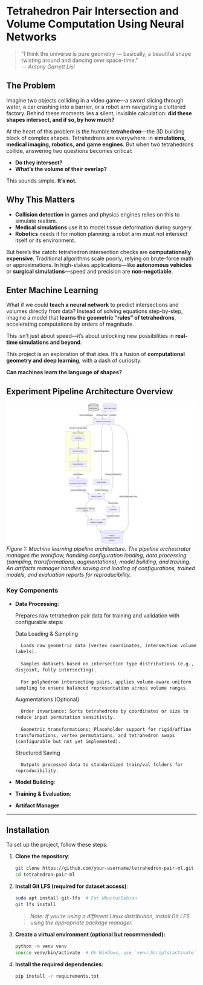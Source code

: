 # Tetrahedron Pair Intersection and Volume Computation Using Neural Networks

> "I think the universe is pure geometry — basically, a beautiful shape twisting around and dancing over space-time."  
> — *Antony Garrett Lisi*

## The Problem

Imagine two objects colliding in a video game—a sword slicing through water, a car crashing into a barrier, or a robot arm navigating a cluttered factory. Behind these moments lies a silent, invisible calculation: **did these shapes intersect, and if so, by how much?**

At the heart of this problem is the humble **tetrahedron**—the 3D building block of complex shapes. Tetrahedrons are everywhere: in **simulations, medical imaging, robotics, and game engines**. But when two tetrahedrons collide, answering two questions becomes critical:

- **Do they intersect?**
- **What’s the volume of their overlap?**

This sounds simple. **It’s not.**

## Why This Matters

- **Collision detection** in games and physics engines relies on this to simulate realism.
- **Medical simulations** use it to model tissue deformation during surgery.
- **Robotics** needs it for motion planning: a robot arm must not intersect itself or its environment.

But here’s the catch: tetrahedron intersection checks are **computationally expensive**. Traditional algorithms scale poorly, relying on brute-force math or approximations. In high-stakes applications—like **autonomous vehicles** or **surgical simulations**—speed and precision are **non-negotiable**.

## Enter Machine Learning

What if we could **teach a neural network** to predict intersections and volumes directly from data? Instead of solving equations step-by-step, imagine a model that **learns the geometric “rules” of tetrahedrons**, accelerating computations by orders of magnitude.

This isn’t just about speed—it’s about unlocking new possibilities in **real-time simulations and beyond**.

This project is an exploration of that idea. It’s a fusion of **computational geometry and deep learning**, with a dash of curiosity:

**Can machines learn the language of shapes?**

## Experiment Pipeline Architecture Overview

![Pipeline Architecture](resources/architecture.png)  
*Figure 1: Machine learning pipeline architecture. The pipeline orchestrator manages the workflow, handling configuration loading, data processing (sampling, transformations, augmentations), model building, and training. An artifacts manager handles saving and loading of configurations, trained models, and evaluation reports for reproducibility.*

### Key Components

- **Data Processing**:  

  Prepares raw tetrahedron pair data for training and validation with configurable steps:

    Data Loading & Sampling

        Loads raw geometric data (vertex coordinates, intersection volume labels).

        Samples datasets based on intersection type distributions (e.g., disjoint, fully intersecting).

        For polyhedron intersecting pairs, applies volume-aware uniform sampling to ensure balanced representation across volume ranges.

    Augmentations (Optional)

        Order invariance: Sorts tetrahedrons by coordinates or size to reduce input permutation sensitivity.

        Geometric transformations: Placeholder support for rigid/affine transformations, vertex permutations, and tetrahedron swaps (configurable but not yet implemented).

    Structured Saving

        Outputs processed data to standardized train/val folders for reproducibility.

- **Model Building**:  
  
- **Training & Evaluation**:  
  
- **Artifact Manager**

---

## Installation

To set up the project, follow these steps:

1. **Clone the repository**:
   ```bash
   git clone https://github.com/your-username/tetrahedron-pair-ml.git
   cd tetrahedron-pair-ml
   ```

2. **Install Git LFS (required for dataset access)**:
   ```bash
   sudo apt install git-lfs  # For Ubuntu/Debian
   git lfs install
   ```
   > *Note: If you're using a different Linux distribution, install Git LFS using the appropriate package manager.*

3. **Create a virtual environment (optional but recommended):**
    ```bash
    python -m venv venv
    source venv/bin/activate  # On Windows, use `venv\Scripts\activate`
    ```

4. **Install the required dependencies:**
    ```bash
    pip install -r requirements.txt
    ```
